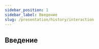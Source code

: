 ```yaml
---
sidebar_position: 1
sidebar_label: Введение
slug: /presentation/history/interaction
---
```


## Введение


